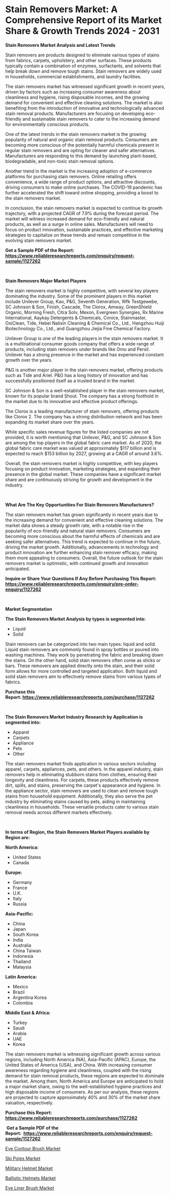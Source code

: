 <p><h1>Stain Removers Market: A Comprehensive Report of its Market Share & Growth Trends 2024 - 2031</h1></p><p><strong>Stain Removers Market Analysis and Latest Trends</strong></p>
<p><p>Stain removers are products designed to eliminate various types of stains from fabrics, carpets, upholstery, and other surfaces. These products typically contain a combination of enzymes, surfactants, and solvents that help break down and remove tough stains. Stain removers are widely used in households, commercial establishments, and laundry facilities.</p><p>The stain removers market has witnessed significant growth in recent years, driven by factors such as increasing consumer awareness about cleanliness and hygiene, rising disposable incomes, and the growing demand for convenient and effective cleaning solutions. The market is also benefiting from the introduction of innovative and technologically advanced stain removal products. Manufacturers are focusing on developing eco-friendly and sustainable stain removers to cater to the increasing demand for environmentally conscious products.</p><p>One of the latest trends in the stain removers market is the growing popularity of natural and organic stain removal products. Consumers are becoming more conscious of the potentially harmful chemicals present in regular stain removers and are opting for cleaner and safer alternatives. Manufacturers are responding to this demand by launching plant-based, biodegradable, and non-toxic stain removal options.</p><p>Another trend in the market is the increasing adoption of e-commerce platforms for purchasing stain removers. Online retailing offers convenience, a wide range of product options, and attractive discounts, driving consumers to make online purchases. The COVID-19 pandemic has further accelerated the shift toward online shopping, providing a boost to the stain removers market.</p><p>In conclusion, the stain removers market is expected to continue its growth trajectory, with a projected CAGR of 7.9% during the forecast period. The market will witness increased demand for eco-friendly and natural products, as well as a surge in online sales. Manufacturers will need to focus on product innovation, sustainable practices, and effective marketing strategies to capitalize on these trends and remain competitive in the evolving stain removers market.</p></p>
<p><strong>Get a Sample PDF of the Report:&nbsp; <a href="https://www.reliableresearchreports.com/enquiry/request-sample/1127262">https://www.reliableresearchreports.com/enquiry/request-sample/1127262</a></strong></p>
<p>&nbsp;</p>
<p><strong>Stain Removers Major Market Players</strong></p>
<p><p>The stain removers market is highly competitive, with several key players dominating the industry. Some of the prominent players in this market include Unilever Group, Kao, P&G, Seventh Generation, Wfk Testgewebe, SC Johnson & Son, Finish, Cascade, The Clorox, Amway, GreenShield Organic, Morning Fresh, Citra Solv, Mexon, Evergreen Synergies, Rx Marine International, Aaykay Detergents & Chemicals, Cnnice, Stainmaster, OxiClean, Tide, Hebei Nalixin Cleaning & Chemical Co., Ltd., Hangzhou Huiji Biotechnology Co., Ltd., and Guangzhou Jiejia Fine Chemical Factory.</p><p>Unilever Group is one of the leading players in the stain removers market. It is a multinational consumer goods company that offers a wide range of products, including stain removers under brands like Omo and Persil. Unilever has a strong presence in the market and has experienced constant growth over the years.</p><p>P&G is another major player in the stain removers market, offering products such as Tide and Ariel. P&G has a long history of innovation and has successfully positioned itself as a trusted brand in the market.</p><p>SC Johnson & Son is a well-established player in the stain removers market, known for its popular brand Shout. The company has a strong foothold in the market due to its innovative and effective product offerings.</p><p>The Clorox is a leading manufacturer of stain removers, offering products like Clorox 2. The company has a strong distribution network and has been expanding its market share over the years.</p><p>While specific sales revenue figures for the listed companies are not provided, it is worth mentioning that Unilever, P&G, and SC Johnson & Son are among the top players in the global fabric care market. As of 2020, the global fabric care market was valued at approximately $117 billion and is expected to reach $153 billion by 2027, growing at a CAGR of around 3.6%.</p><p>Overall, the stain removers market is highly competitive, with key players focusing on product innovation, marketing strategies, and expanding their presence in the global market. These companies have a significant market share and are continuously striving for growth and development in the industry.</p></p>
<p>&nbsp;</p>
<p><strong>What Are The Key Opportunities For Stain Removers Manufacturers?</strong></p>
<p><p>The stain removers market has grown significantly in recent years due to the increasing demand for convenient and effective cleaning solutions. The market data shows a steady growth rate, with a notable rise in the popularity of eco-friendly and natural stain removers. Consumers are becoming more conscious about the harmful effects of chemicals and are seeking safer alternatives. This trend is expected to continue in the future, driving the market growth. Additionally, advancements in technology and product innovation are further enhancing stain remover efficacy, making them more appealing to consumers. Overall, the future outlook for the stain removers market is optimistic, with continued growth and innovation anticipated.</p></p>
<p><strong>Inquire or Share Your Questions If Any Before Purchasing This Report: <a href="https://www.reliableresearchreports.com/enquiry/pre-order-enquiry/1127262">https://www.reliableresearchreports.com/enquiry/pre-order-enquiry/1127262</a></strong></p>
<p>&nbsp;</p>
<p><strong>Market Segmentation</strong></p>
<p><strong>The Stain Removers Market Analysis by types is segmented into:</strong></p>
<p><ul><li>Liquid</li><li>Solid</li></ul></p>
<p><p>Stain removers can be categorized into two main types: liquid and solid. Liquid stain removers are commonly found in spray bottles or poured into washing machines. They work by penetrating the fabric and breaking down the stains. On the other hand, solid stain removers often come as sticks or bars. These removers are applied directly onto the stain, and their solid form allows for more controlled and targeted application. Both liquid and solid stain removers aim to effectively remove stains from various types of fabrics.</p></p>
<p><strong>Purchase this Report:&nbsp;<a href="https://www.reliableresearchreports.com/purchase/1127262">https://www.reliableresearchreports.com/purchase/1127262</a></strong></p>
<p>&nbsp;</p>
<p><strong>The Stain Removers Market Industry Research by Application is segmented into:</strong></p>
<p><ul><li>Apparel</li><li>Carpets</li><li>Appliance</li><li>Pets</li><li>Other</li></ul></p>
<p><p>The stain removers market finds application in various sectors including apparel, carpets, appliances, pets, and others. In the apparel industry, stain removers help in eliminating stubborn stains from clothes, ensuring their longevity and cleanliness. For carpets, these products effectively remove dirt, spills, and stains, preserving the carpet's appearance and hygiene. In the appliance sector, stain removers are used to clean and remove tough stains from household equipment. Additionally, they also serve the pet industry by eliminating stains caused by pets, aiding in maintaining cleanliness in households. These versatile products cater to various stain removal needs across different markets effectively.</p></p>
<p>&nbsp;</p>
<p><strong>In terms of Region, the Stain Removers Market Players available by Region are:</strong></p>
<p>
    <p> <strong> North America: </strong>
        <ul>
            <li>United States</li>
            <li>Canada</li>
        </ul>
        </p> 
    <p> <strong> Europe: </strong>
        <ul>
            <li>Germany</li>
            <li>France</li>
            <li>U.K.</li>
            <li>Italy</li>
            <li>Russia</li>
        </ul>
        </p> 
    <p> <strong> Asia-Pacific: </strong>
        <ul>
            <li>China</li>
            <li>Japan</li>
            <li>South Korea</li>
            <li>India</li>
            <li>Australia</li>
            <li>China Taiwan</li>
            <li>Indonesia</li>
            <li>Thailand</li>
            <li>Malaysia</li>
        </ul>
        </p> 
    <p> <strong> Latin America: </strong>
        <ul>
            <li>Mexico</li>
            <li>Brazil</li>
            <li>Argentina Korea</li>
            <li>Colombia</li>
        </ul>
        </p> 
    <p> <strong> Middle East & Africa: </strong>
        <ul>
            <li>Turkey</li>
            <li>Saudi</li>
            <li>Arabia</li>
            <li>UAE</li>
            <li>Korea</li>
        </ul>
    </p>
    </p>
<p><p>The stain removers market is witnessing significant growth across various regions, including North America (NA), Asia-Pacific (APAC), Europe, the United States of America (USA), and China. With increasing consumer awareness regarding hygiene and cleanliness, coupled with the rising demand for stain removal products, these regions are expected to dominate the market. Among them, North America and Europe are anticipated to hold a major market share, owing to the well-established hygiene practices and high disposable income of consumers. As per our analysis, these regions are projected to capture approximately 40% and 30% of the market share valuation, respectively.</p></p>
<p><strong>Purchase this Report: <a href="https://www.reliableresearchreports.com/purchase/1127262">https://www.reliableresearchreports.com/purchase/1127262</a></strong></p>
<p>&nbsp;<strong>Get a Sample PDF of the Report:&nbsp;&nbsp;<a href="https://www.reliableresearchreports.com/enquiry/request-sample/1127262">https://www.reliableresearchreports.com/enquiry/request-sample/1127262</a></strong></p>
<p><strong></strong></p>
<p><p><a href="https://github.com/tamvrosiya/Market-Research-Report-List-1/blob/main/eye-contour-brush-market.md">Eye Contour Brush Market</a></p><p><a href="https://github.com/Paul14Anderson63/Market-Research-Report-List-1/blob/main/ski-poles-market.md">Ski Poles Market</a></p><p><a href="https://github.com/aashishrp02/Market-Research-Report-List-1/blob/main/military-helmet-market.md">Military Helmet Market</a></p><p><a href="https://github.com/aasishrp01/Market-Research-Report-List-2/blob/main/ballistic-helmets-market.md">Ballistic Helmets Market</a></p><p><a href="https://github.com/dringals/Market-Research-Report-List-1/blob/main/eye-liner-brush-market.md">Eye Liner Brush Market</a></p></p>